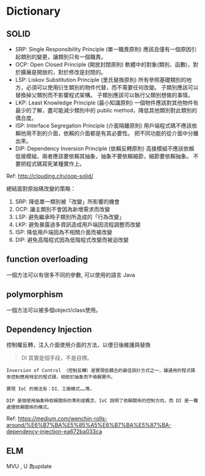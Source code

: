 # Dictionary

## SOLID 
- SRP: Single Responsibility Principle (單一職責原則)
應該且僅有一個原因引起類別的變更，讓類別只有一個職責。
- OCP: Open Closed Principle (開放封閉原則)
軟體中的對象(類別、函數)，對於擴展是開放的，對於修改是封閉的。
- LSP: Liskov Substitution Principle (里氏替換原則)
所有參照基礎類別的地方，必須可以使用衍生類別的物件代替，而不需要任何改變。
子類別應該可以替換掉父類別而不影響程式架構。
子類別應該可以執行父類別想做的事情。
- LKP: Least Knowledge Principle (最小知識原則)
一個物件應該對其他物件有最少的了解，盡可能減少類別中的 public method，降低其他類別對此類別的偶合度。
- ISP: Interface Segregation Principle (介面隔離原則)
用戶端程式碼不應該依賴他用不到的介面，依賴的介面都是有其必要性。
把不同功能的從介面中分離出來。
- DIP: Dependency Inversion Principle (依賴反轉原則)
高接模組不應該依賴低接模組，兩者應該要依賴其抽象，抽象不要依賴細節，細節要依賴抽象。
不要把程式碼寫死某種實作上。

Ref: http://clouding.city/oop-solid/

總結面對原始碼改變的策略：
1. SRP: 降低單一類別被「改變」所影響的機會
2. OCP: 讓主類別不會因為新增需求而改變
3. LSP: 避免繼承時子類別所造成的「行為改變」
4. LKP: 避免暴露過多資訊造成用戶端因流程調整而改變
5. ISP: 降低用戶端因為不相關介面而被改變
6. DIP: 避免高階程式因為低階程式改變而被迫改變

##  function overloading
一個方法可以有很多不同的參數, 可以使用的語言 Java

## polymorphism
一個方法可以被多個object/class使用。

## Dependency Injection
控制權反轉，注入介面使用介面的方法，以便日後維護與替換

> DI 其實是個手段，不是目標。

```
Inversion of Control （控制反轉）是實現低耦合的最佳設計方式之一，讓通用的程式碼來控制應用特定的程式碼，相依於抽象而不倚賴實作。

實現 IoC 的做法有：DI、工廠模式……等。
```

```
DIP 是個使用抽象時依賴關係的準則或概念，IoC 說明了依賴關係的控制方向，而 DI 是一種處理依賴關係的模式。
```
Ref: https://medium.com/wenchin-rolls-around/%E6%B7%BA%E5%85%A5%E6%B7%BA%E5%87%BA-dependency-injection-ea672ba033ca

## ELM
MVU , U 為update